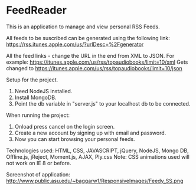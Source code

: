# FeedReader

This is an application to manage and view personal RSS Feeds.

All feeds to be suscribed can be generated using the following link:
https://rss.itunes.apple.com/us/?urlDesc=%2Fgenerator

All the feed links - change the URL in the end from XML to JSON.
For example:
https://itunes.apple.com/us/rss/topaudiobooks/limit=10/xml
Gets changed to 
https://itunes.apple.com/us/rss/topaudiobooks/limit=10/json

Setup for the project.
1. Need NodeJS installed.
2. Install MongoDB.
3. Point the db variable in "server.js" to your localhost db to be connected.

When running the project:
1. Onload press cancel on the login screen.
2. Create a new account by signing up with email and password.
3. Now you can start browsing your personal feeds.

Technologies used: HTML, CSS, JAVASCRIPT, jQuery, NodeJS, Mongo DB, Offline.js, jReject, Moment.js, AJAX, Ply.css
Note: CSS animations used will not work on IE 8 or before.

Screenshot of application: http://www.public.asu.edu/~baggarw1/ResponsiveImages/Feedy_SS.png
